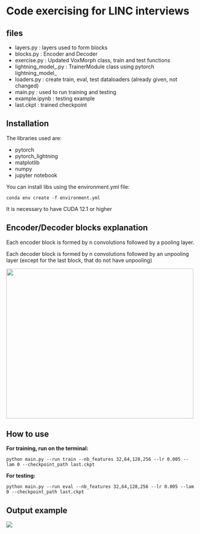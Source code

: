 # Code exercising for LINC interviews

## files

- layers.py : layers used to form blocks
- blocks.py : Encoder and Decoder 
- exercise.py : Updated VoxMorph class, train and test functions
- lightning_model_.py : TrainerModule class using pytorch lightning_model_
- loaders.py : create train, eval, test dataloaders (already given, not changed)
- main.py : used to run training and testing
- example.ipynb : testing example
- last.ckpt : trained checkpoint

## Installation

The libraries used are:
- pytorch
- pytorch_lightning
- matplotlib
- numpy
- jupyter notebook


You can install libs using the environment.yml file:

```
conda env create -f environment.yml
```

It is necessary to have CUDA 12.1 or higher

## Encoder/Decoder blocks explanation

Each encoder block is formed by n convolutions followed by a pooling layer.

Each decoder block is formed by n convolutions followed by an unpooling layer (except for the last block, that do not have unpooling)


<img src=https://github.com/liviamarodrigues/linc-interview/blob/main/unet.png width="500" height="400">

## How to use

**For training, run on the terminal:**

```
python main.py --run train --nb_features 32,64,128,256 --lr 0.005 --lam 0 --checkpoint_path last.ckpt
```

**For testing:**

```
python main.py --run eval --nb_features 32,64,128,256 --lr 0.005 --lam 0 --checkpoint_path last.ckpt
```
## Output example

<img src=https://github.com/liviamarodrigues/linc-interview/blob/main/exercise_img.png>

